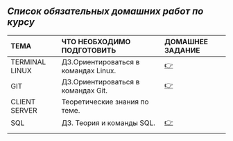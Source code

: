 ## ***Список обязательных домашних работ по курсу***


|**TEMA**      | **ЧТО НЕОБХОДИМО ПОДГОТОВИТЬ**       |**ДОМАШНЕЕ ЗАДАНИЕ**                     |
|:-------------|:-------------------------------------|:----------------------------------------|
|TERMINAL LINUX| ДЗ.Ориентироваться в командах Linux. |[👉](TasksForHomeWork/terminalLinux.md) |
|GIT           | ДЗ.Ориентироваться в командах Git.   |[👉](TasksForHomeWork/git.md)           |
|CLIENT SERVER |Теоретические знания по теме.         |                                         |
|SQL           |ДЗ. Теория и команды SQL.             |[👉](TasksForHomeWork/sql.md) |
||||


 
 